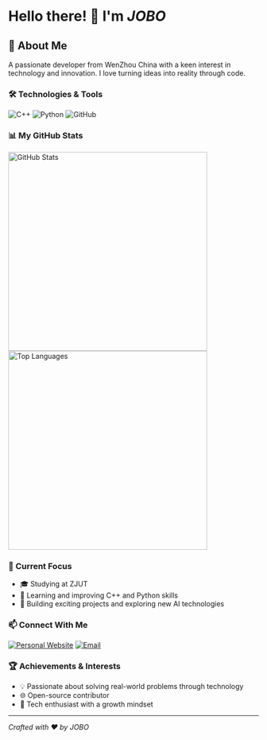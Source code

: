 # Hello there! 👋 I'm ***JOBO***

## 🚀 About Me

A passionate developer from WenZhou China with a keen interest in technology and innovation. I love turning ideas into reality through code.

### 🛠️ Technologies & Tools

![C++](https://img.shields.io/badge/-C++-00599C?style=flat-square&logo=cplusplus&logoColor=white)
![Python](https://img.shields.io/badge/-Python-3776AB?style=flat-square&logo=python&logoColor=white)
![GitHub](https://img.shields.io/badge/-GitHub-181717?style=flat-square&logo=github)

### 📊 My GitHub Stats

<img src="https://github-readme-stats.vercel.app/api?username=jobo16&show_icons=true&theme=radical" alt="GitHub Stats" width="400">
<img src="https://github-readme-stats.vercel.app/api/top-langs/?username=jobo16&layout=compact&theme=radical" alt="Top Languages" width="400">

### 🔭 Current Focus

- 🎓 Studying at ZJUT
- 🌱 Learning and improving C++ and Python skills
- 🚧 Building exciting projects and exploring new AI technologies

### 📫 Connect With Me

[![Personal Website](https://img.shields.io/badge/Website-000000?style=for-the-badge&logo=About.me&logoColor=white)](http://118.31.76.45/)
[![Email](https://img.shields.io/badge/Email-D14836?style=for-the-badge&logo=gmail&logoColor=white)](mailto:jo-bo@qq.com)

### 🏆 Achievements & Interests

- 💡 Passionate about solving real-world problems through technology
- 🌐 Open-source contributor
- 🤖 Tech enthusiast with a growth mindset

---

*Crafted with ❤️ by JOBO*
